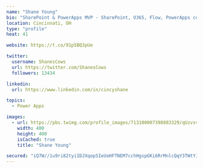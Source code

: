 ```yaml
---
name: "Shane Young"
bio: "SharePoint & PowerApps MVP - SharePoint, O365, Flow, PowerApps consulting? @PowerApps911 | Pure Snark? You found it."
location: Cincinnati, OH
type: "profile"
heat: 41

website: https://t.co/91p5BQ3pUe

twitter:
  username: ShanesCows
  url: https://twitter.com/ShanesCows
  followers: 13434

linkedin:
  url: https://www.linkedin.com/in/cincyshane

topics:
  - Power Apps

images:
  - url: https://pbs.twimg.com/profile_images/713100007398883329/qUzvsvQ3_400x400.jpg
    width: 400
    height: 400
    isCached: true
    title: "Shane Young"

secured: "iQ7W//1u9ri82tyiIDJXqopSIeUoHFTNEM7cchHgspGKi6RrMnlcQqY3TWtYJi5ZKW5MN4DPk3/ROTfFX+BO0afxDt4fEA93gUE0gO6q3S5tvoJObC9b41YiGVz8XXqXwlutIpUpyGguHZqDEXnX+F34AH4Hoz6JP4neWbr36uvLACb0FoBjSpGVl2/lJOa9o8ZPiYHn/acuLxCYyzM+XIOwktvgrxdFcpPBhEuthC7wid07kr8ziyqhIp0Z2Y4yge+ytqbf9HnJMipN0GAeBMrUUOslF0SlKkTnvtljW3TlT0Zkr/43cA/w2YbDc+P2IKLBXNk9wkvYEjrxkbjp/CQ6+NRPBgV/8VQIWCncaXr0dkQilfY+TyIL8yAk7IAzUIsXoGEelZNehuRZK1PUjz3VrNHVvFW7hkk4meNAbbo=;veh6BWF50IgjpruvcukGEw=="
---
```


